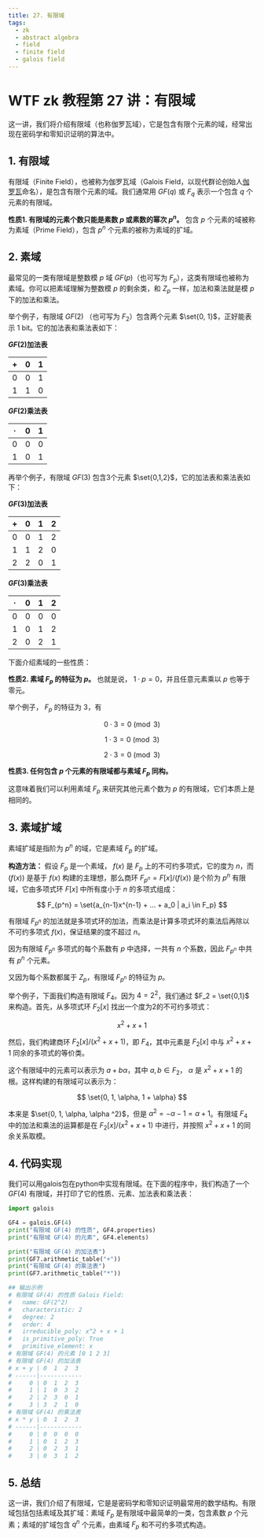 ```yaml
---
title: 27. 有限域
tags:
  - zk
  - abstract algebra
  - field
  - finite field
  - galois field
---
```


# WTF zk 教程第 27 讲：有限域

这一讲，我们将介绍有限域（也称伽罗瓦域），它是包含有限个元素的域，经常出现在密码学和零知识证明的算法中。

## 1. 有限域

有限域（Finite Field），也被称为伽罗瓦域（Galois Field，以现代群论创始人[伽罗瓦](https://zh.wikipedia.org/wiki/%E5%9F%83%E7%93%A6%E9%87%8C%E6%96%AF%E7%89%B9%C2%B7%E4%BC%BD%E7%BD%97%E7%93%A6)命名），是包含有限个元素的域。我们通常用 $GF(q)$ 或 $F_q$ 表示一个包含 $q$ 个元素的有限域。

**性质1. 有限域的元素个数只能是素数 $p$ 或素数的幂次 $p^n$。** 包含 $p$ 个元素的域被称为素域（Prime Field），包含 $p^n$ 个元素的被称为素域的扩域。

## 2. 素域

最常见的一类有限域是整数模 $p$ 域 $GF(p)$（也可写为 $F_p$），这类有限域也被称为素域。你可以把素域理解为整数模 $p$ 的剩余类，和 $Z_p$ 一样，加法和乘法就是模 $p$ 下的加法和乘法。

举个例子，有限域 $GF(2)$ （也可写为 $F_2$）包含两个元素 $\set{0, 1}$，正好能表示 1 bit。它的加法表和乘法表如下：

**$GF(2)$加法表**

| + | 0 | 1 | 
|---|---|---|
| 0 | 0 | 1 |
| 1 | 1 | 0 |

**$GF(2)$乘法表**

| · | 0 | 1 |
|---|---|---|
| 0 | 0 | 0 |
| 1 | 0 | 1 |

再举个例子，有限域 $GF(3)$ 包含3个元素 $\set{0,1,2}$，它的加法表和乘法表如下：

**$GF(3)$加法表**

| + | 0 | 1 | 2 |
|---|---|---|---|
| 0 | 0 | 1 | 2 |
| 1 | 1 | 2 | 0 |
| 2 | 2 | 0 | 1 |

**$GF(3)$乘法表**

| · | 0 | 1 | 2 |
|---|---|---|---|
| 0 | 0 | 0 | 0 |
| 1 | 0 | 1 | 2 |
| 2 | 0 | 2 | 1 |

下面介绍素域的一些性质：

**性质2. 素域 $F_p$ 的特征为 $p$。** 也就是说， $1 \cdot p = 0$，并且任意元素乘以 $p$ 也等于零元。

举个例子， $F_p$ 的特征为 $3$，有

$$
0 \cdot 3 = 0 \pmod{3}
$$

$$
1 \cdot 3 = 0 \pmod{3}
$$

$$
2 \cdot 3 = 0 \pmod{3}
$$

**性质3. 任何包含 $p$ 个元素的有限域都与素域 $F_p$ 同构。**

这意味着我们可以利用素域 $F_p$ 来研究其他元素个数为 $p$ 的有限域，它们本质上是相同的。

## 3. 素域扩域

素域扩域是指阶为 $p^n$ 的域，它是素域 $F_p$ 的扩域。

**构造方法：** 假设 $F_p$ 是一个素域， $f(x)$ 是 $F_p$ 上的不可约多项式，它的度为 $n$，而 $(f(x))$ 是基于 $f(x)$ 构建的主理想，那么商环 $F_{p^n} = F[x]/(f(x))$ 是个阶为 $p^n$ 有限域，它由多项式环 $F[x]$ 中所有度小于 $n$ 的多项式组成：

$$
F_{p^n} = \set{a_{n-1}x^{n-1} + ... + a_0 | a_i \in F_p}
$$

有限域 $F_{p^n}$ 的加法就是多项式环的加法，而乘法是计算多项式环的乘法后再除以不可约多项式 $f(x)$，保证结果的度不超过 $n$。

因为有限域 $F_{p^n}$ 多项式的每个系数有 $p$ 中选择，一共有 $n$ 个系数，因此 $F_{p^n}$ 中共有 $p^n$ 个元素。

又因为每个系数都属于 $Z_p$，有限域 $F_{p^n}$ 的特征为 $p$。

举个例子，下面我们构造有限域 $F_4$。因为 $4 = 2^2$，我们通过 $F_2 = \set{0,1}$ 来构造。首先，从多项式环 $F_2[x]$ 找出一个度为2的不可约多项式：

$$
x^2 + x + 1
$$

然后，我们构建商环 $F_2[x]/(x^2 + x + 1)$，即 $F_4$，其中元素是 $F_2[x]$ 中与 $x^2 + x + 1$ 同余的多项式的等价类。

这个有限域中的元素可以表示为 $a + b \alpha$，其中 $a, b \in F_2$， $\alpha$ 是 $x^2 + x + 1$ 的根。这样构建的有限域可以表示为：

$$
\set{0, 1, \alpha, 1 + \alpha}
$$

本来是 $\set{0, 1, \alpha, \alpha ^2}$，但是 $\alpha^2 = -\alpha -1 = \alpha + 1$。有限域 $F_4$ 中的加法和乘法的运算都是在 $F_2[x]/(x^2 + x + 1)$ 中进行，并按照 $x^2 + x + 1$ 的同余关系取模。

## 4. 代码实现

我们可以用galois包在python中实现有限域。在下面的程序中，我们构造了一个 $GF(4)$ 有限域，并打印了它的性质、元素、加法表和乘法表：

```python
import galois

GF4 = galois.GF(4)
print("有限域 GF(4) 的性质", GF4.properties)
print("有限域 GF(4) 的元素", GF4.elements)

print("有限域 GF(4) 的加法表")
print(GF7.arithmetic_table("+"))
print("有限域 GF(4) 的乘法表")
print(GF7.arithmetic_table("*"))

## 输出示例
# 有限域 GF(4) 的性质 Galois Field:
#   name: GF(2^2)
#   characteristic: 2
#   degree: 2
#   order: 4
#   irreducible_poly: x^2 + x + 1
#   is_primitive_poly: True
#   primitive_element: x
# 有限域 GF(4) 的元素 [0 1 2 3]
# 有限域 GF(4) 的加法表
# x + y | 0  1  2  3 
# ------|------------
#     0 | 0  1  2  3 
#     1 | 1  0  3  2 
#     2 | 2  3  0  1 
#     3 | 3  2  1  0 
# 有限域 GF(4) 的乘法表
# x * y | 0  1  2  3 
# ------|------------
#     0 | 0  0  0  0 
#     1 | 0  1  2  3 
#     2 | 0  2  3  1 
#     3 | 0  3  1  2 
```

## 5. 总结

这一讲，我们介绍了有限域，它是是密码学和零知识证明最常用的数学结构。有限域包括包括素域及其扩域：素域 $F_p$ 是有限域中最简单的一类，包含素数 $p$ 个元素；素域的扩域包含 $q^n$ 个元素，由素域 $F_p$ 和不可约多项式构造。